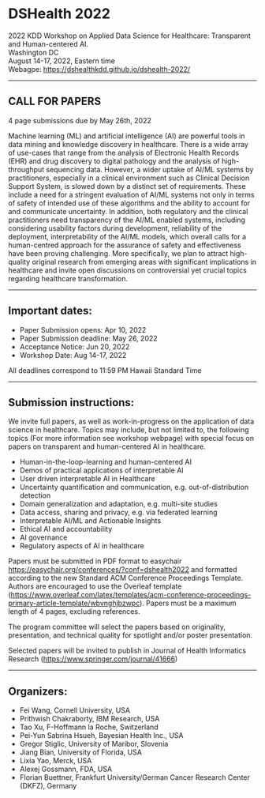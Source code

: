 # DSHealth 2022

2022 KDD Workshop on Applied Data Science for Healthcare: Transparent and Human-centered AI.    
Washington DC  
August 14-17, 2022, Eastern time  
Webagpe: https://dshealthkdd.github.io/dshealth-2022/  

---------------------------------
CALL FOR PAPERS
---------------------------------

4 page submissions due by May 26th, 2022

Machine learning (ML) and artificial intelligence (AI) are
powerful tools in data mining and knowledge discovery in
healthcare. There is a wide array of use-cases that range from
the analysis of Electronic Health Records (EHR) and drug
discovery to digital pathology and the analysis of
high-throughput sequencing data.  However, a wider uptake of
AI/ML systems by practitioners, especially in a clinical
environment such as Clinical Decision Support System, is slowed
down by a distinct set of requirements.  These include a need
for a stringent evaluation of AI/ML systems not only in terms of
safety of intended use of these algorithms and the ability to
account for and communicate uncertainty. In addition, both
regulatory and the clinical practitioners need transparency of
the AI/ML enabled systems, including considering usability
factors during development, reliability of the deployment,
interpretability of the AI/ML models, which overall calls for a
human-centred approach for the assurance of safety and
effectiveness have been proving challenging.  More specifically,
we plan to attract high-quality original research from emerging
areas with significant implications in healthcare and invite
open discussions on controversial yet crucial topics regarding
healthcare transformation.


--------------------------
Important dates:
--------------------------

* Paper Submission opens: Apr 10, 2022
* Paper Submission deadline: May 26, 2022
* Acceptance Notice: Jun 20, 2022
* Workshop Date: Aug 14-17, 2022

All deadlines correspond to 11:59 PM Hawaii Standard Time 

---------------------------------
Submission instructions:
---------------------------------

We invite full papers, as well as work-in-progress on the application of data science in healthcare. Topics may include, but not limited to, the following topics (For more information see workshop webpage) with special focus on papers on transparent and human-centered AI in healthcare.
 

* Human-in-the-loop-learning and human-centered AI
* Demos of practical applications of interpretable AI
* User driven interpretable AI in Healthcare
* Uncertainty quantification and communication, e.g. out-of-distribution detection
* Domain generalization and adaptation, e.g. multi-site studies
* Data access, sharing and privacy, e.g. via federated learning
* Interpretable AI/ML and Actionable Insights
* Ethical AI and accountability
* AI governance
* Regulatory aspects of AI in healthcare

Papers must be submitted in PDF format to easychair
https://easychair.org/conferences/?conf=dshealth2022 and formatted according to
the new Standard ACM Conference Proceedings Template. Authors are encouraged to use the Overleaf template (https://www.overleaf.com/latex/templates/acm-conference-proceedings-primary-article-template/wbvnghjbzwpc).
Papers must be a maximum length of 4 pages, excluding references.

The program committee will select the papers based on originality,
presentation, and technical quality for spotlight and/or poster presentation.

Selected papers will be invited to publish in Journal of Health Informatics Research (https://www.springer.com/journal/41666)

---------------------------------
Organizers:
---------------------------------

* Fei Wang, Cornell University, USA
* Prithwish Chakraborty, IBM Research, USA
* Tao Xu, F-Hoffmann la Roche, Switzerland
* Pei-Yun Sabrina Hsueh, Bayesian Health Inc., USA
* Gregor Stiglic, University of Maribor, Slovenia
* Jiang Bian, University of Florida, USA
* Lixia Yao, Merck, USA
* Alexej Gossmann, FDA, USA
* Florian Buettner, Frankfurt University/German Cancer Research Center (DKFZ), Germany
